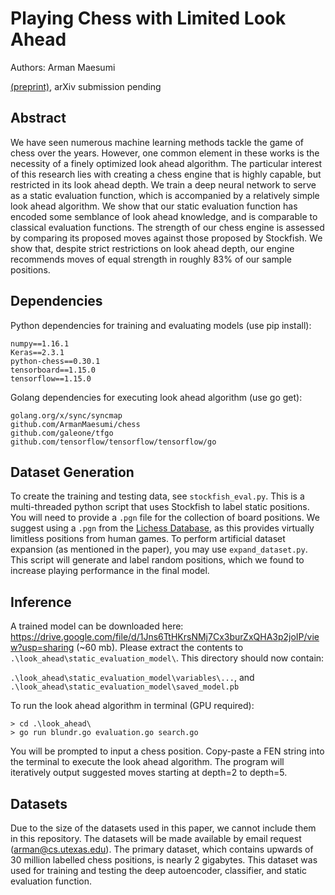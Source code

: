 # Playing Chess with Limited Look Ahead
Authors: Arman Maesumi

[(preprint)](https://www.cs.utexas.edu/~arman/PlayingChessWithLimitedLookAhead_preprint.pdf), arXiv submission pending

## Abstract
We have seen numerous machine learning methods tackle the game of chess over the years. However, one common element in these works is the necessity of a finely optimized look ahead algorithm. The particular interest of this research lies with creating a chess engine that is highly capable, but restricted in its look ahead depth. We train a deep neural network to serve as a static evaluation function, which is accompanied by a relatively simple look ahead algorithm. We show that our static evaluation function has encoded some semblance of look ahead knowledge, and is comparable to classical evaluation functions. The strength of our chess engine is assessed by comparing its proposed moves against those proposed by Stockfish. We show that, despite strict restrictions on look ahead depth, our engine recommends moves of equal strength in roughly 83% of our sample positions.

## Dependencies
Python dependencies for training and evaluating models (use pip install):

```
numpy==1.16.1
Keras==2.3.1
python-chess==0.30.1
tensorboard==1.15.0
tensorflow==1.15.0
```

Golang dependencies for executing look ahead algorithm (use go get):
```
golang.org/x/sync/syncmap
github.com/ArmanMaesumi/chess
github.com/galeone/tfgo
github.com/tensorflow/tensorflow/tensorflow/go
```

## Dataset Generation
To create the training and testing data, see `stockfish_eval.py`. This is a multi-threaded python script that uses Stockfish to label static positions. You will need to provide a `.pgn` file for the collection of board positions. We suggest using a `.pgn` from the [Lichess Database](https://database.lichess.org/), as this provides virtually limitless positions from human games. To perform artificial dataset expansion (as mentioned in the paper), you may use `expand_dataset.py`. This script will generate and label random positions, which we found to increase playing performance in the final model.

## Inference
A trained model can be downloaded here: https://drive.google.com/file/d/1Jns6TtHKrsNMj7Cx3burZxQHA3p2joIP/view?usp=sharing (~60 mb). Please extract the contents to `.\look_ahead\static_evaluation_model\`. This directory should now contain:

`.\look_ahead\static_evaluation_model\variables\...`, and `.\look_ahead\static_evaluation_model\saved_model.pb`

To run the look ahead algorithm in terminal (GPU required):
```
> cd .\look_ahead\
> go run blundr.go evaluation.go search.go
```
You will be prompted to input a chess position. Copy-paste a FEN string into the terminal to execute the look ahead algorithm. The program will iteratively output suggested moves starting at depth=2 to depth=5.

## Datasets

Due to the size of the datasets used in this paper, we cannot include them in this repository. The datasets will be made available by email request (arman@cs.utexas.edu). The primary dataset, which contains upwards of 30 million labelled chess positions, is nearly 2 gigabytes. This dataset was used for training and testing the deep autoencoder, classifier, and static evaluation function. 
